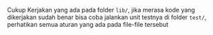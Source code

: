 Cukup Kerjakan yang ada pada folder `lib/`, jika merasa kode yang dikerjakan sudah benar bisa coba jalankan unit testnya di folder `test/`, perhatikan semua aturan yang ada pada file-file tersebut
